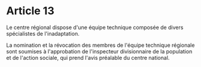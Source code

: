 # Article 13

Le centre régional dispose d'une équipe technique composée de divers spécialistes de l'inadaptation.

La nomination et la révocation des membres de l'équipe technique régionale sont soumises à l'approbation de l'inspecteur divisionnaire de la population et de l'action sociale, qui prend l'avis préalable du centre national.

